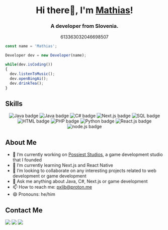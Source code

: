 <h1 align="center">Hi there👋, I'm <a href="https://mathiasclari.xyz">Mathias</a>!</h1>
<h3 align="center">A developer from Slovenia.</h3>
<p align="center">613363032046698507</p>

```js
const name = 'Mathias';

Developer dev = new Developer(name);

while(dev.isCoding())
{
  dev.listenToMusic();
  dev.openBingAi();
  dev.drinkTea();
}
```
## Skills
<p align="center">
<img src="https://img.shields.io/badge/Rust-brown?style=for-the-badge&logo=rust&logoColor=white" alt="Java badge">
<img src="https://img.shields.io/badge/Java-red?style=for-the-badge&logo=java&logoColor=white" alt="Java badge">
<img src="https://img.shields.io/badge/C%23-darkgreen?style=for-the-badge&logo=c-sharp&logoColor=white" alt="C# badge">
<img src="https://img.shields.io/badge/Next.js-black?style=for-the-badge&logo=nuxt-dot-js&logoColor=cyan" alt ="Next.js badge">
<img src="https://img.shields.io/badge/SQL-blue?style=for-the-badge&logo=mysql&logoColor=white" alt="SQL badge">
<img src="https://img.shields.io/badge/HTML-orange?style=for-the-badge&logo=html5&logoColor=white" alt="HTML badge">
<img src="https://img.shields.io/badge/PHP-purple?style=for-the-badge&logo=php&logoColor=white" alt="PHP badge">
<img src="https://img.shields.io/badge/Python-yellow?style=for-the-badge&logo=python&logoColor=white" alt="Python badge">
<img src="https://img.shields.io/badge/React.js-blue?style=for-the-badge&logo=react&logoColor=white" alt="React.js badge">
<img src="https://img.shields.io/badge/node.js-darkgreen?style=for-the-badge&logo=node.js&logoColor=white" alt="node.js badge">
</p>



## About Me

- 🔭 I’m currently working on [Possiest Studios](https://possiest.com), a game development studio that I founded
- 🌱 I’m currently learning Next.js and React Native
- 👯 I’m looking to collaborate on any interesting projects related to web development or game development
- 💬 Ask me anything about Java, C#, Next.js or game development
- 📫 How to reach me: pxlib@proton.me
- 😄 Pronouns: he/him


## Contact Me

<a href ="mailto:pxlib@proton.me"><img src='https://img.icons8.com/color/48/000000/gmail.png'/></a>
<a href ="https://twitter.com/Matonsocials"><img src='https://img.icons8.com/color/48/000000/twitter.png'/></a>
<a href ="https://www.linkedin.com/in/mathiasclari/"><img src='https://img.icons8.com/color/48/000000/linkedin.png'/></a>
